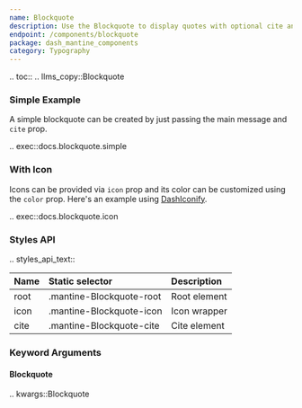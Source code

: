 ```yaml
---
name: Blockquote
description: Use the Blockquote to display quotes with optional cite and icon.
endpoint: /components/blockquote
package: dash_mantine_components
category: Typography
---
```


.. toc::
.. llms_copy::Blockquote

### Simple Example

A simple blockquote can be created by just passing the main message and `cite` prop.

.. exec::docs.blockquote.simple

### With Icon

Icons can be provided via `icon` prop and its color can be customized using the `color` prop.
Here's an example using [DashIconify](/dash-iconify).

.. exec::docs.blockquote.icon

### Styles API

.. styles_api_text::

| Name   | Static selector           | Description        |
|:-------|:--------------------------|:-------------------|
| root   | .mantine-Blockquote-root  | Root element       |
| icon   | .mantine-Blockquote-icon  | Icon wrapper       |
| cite   | .mantine-Blockquote-cite  | Cite element       |

### Keyword Arguments

#### Blockquote

.. kwargs::Blockquote
